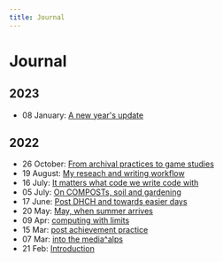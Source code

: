 ```yaml
---
title: Journal
---
```

# Journal
## 2023
- 08 January: [A new year's update](journal/2023-01-08.md)

## 2022
- 26 October: [From archival practices to game studies](journal/2022-10-26.md)
- 19 August: [My reseach and writing workflow](journal/2022-08-19.md)
- 16 July: [It matters what code we write code with](journal/2022-07-16.md)
- 05 July: [On COMPOSTs, soil and gardening](journal/2022-07-05.md)
- 17 June: [Post DHCH and towards easier days](journal/2022-06-17.md)
- 20 May: [May, when summer arrives](journal/2022-05-20.md)
- 09 Apr: [computing with limits](journal/2022-04-09.md)
- 15 Mar: [post achievement practice](journal/2022-03-15.md)
- 07 Mar: [into the media^alps](journal/2022-03-07.md)
- 21 Feb: [Introduction](journal/2022-02-21.md)